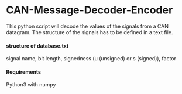 # CAN-Message-Decoder-Encoder
This python script will decode the values of the signals from a CAN datagram. The structure of the signals has to be defined in a text file.

#### structure of database.txt
signal name, bit length, signedness (u (unsigned) or s (signed)), factor


#### Requirements
Python3 with numpy
